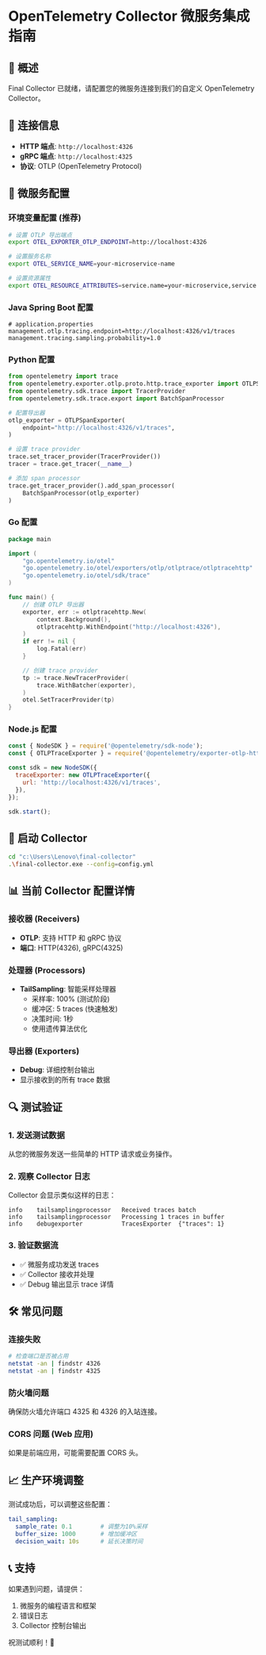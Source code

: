 # OpenTelemetry Collector 微服务集成指南

## 🎯 概述
Final Collector 已就绪，请配置您的微服务连接到我们的自定义 OpenTelemetry Collector。

## 📡 连接信息
- **HTTP 端点**: `http://localhost:4326`
- **gRPC 端点**: `http://localhost:4325`
- **协议**: OTLP (OpenTelemetry Protocol)

## 🔧 微服务配置

### 环境变量配置 (推荐)
```bash
# 设置 OTLP 导出端点
export OTEL_EXPORTER_OTLP_ENDPOINT=http://localhost:4326

# 设置服务名称
export OTEL_SERVICE_NAME=your-microservice-name

# 设置资源属性
export OTEL_RESOURCE_ATTRIBUTES=service.name=your-microservice,service.version=1.0.0
```

### Java Spring Boot 配置
```properties
# application.properties
management.otlp.tracing.endpoint=http://localhost:4326/v1/traces
management.tracing.sampling.probability=1.0
```

### Python 配置
```python
from opentelemetry import trace
from opentelemetry.exporter.otlp.proto.http.trace_exporter import OTLPSpanExporter
from opentelemetry.sdk.trace import TracerProvider
from opentelemetry.sdk.trace.export import BatchSpanProcessor

# 配置导出器
otlp_exporter = OTLPSpanExporter(
    endpoint="http://localhost:4326/v1/traces",
)

# 设置 trace provider
trace.set_tracer_provider(TracerProvider())
tracer = trace.get_tracer(__name__)

# 添加 span processor
trace.get_tracer_provider().add_span_processor(
    BatchSpanProcessor(otlp_exporter)
)
```

### Go 配置
```go
package main

import (
    "go.opentelemetry.io/otel"
    "go.opentelemetry.io/otel/exporters/otlp/otlptrace/otlptracehttp"
    "go.opentelemetry.io/otel/sdk/trace"
)

func main() {
    // 创建 OTLP 导出器
    exporter, err := otlptracehttp.New(
        context.Background(),
        otlptracehttp.WithEndpoint("http://localhost:4326"),
    )
    if err != nil {
        log.Fatal(err)
    }

    // 创建 trace provider
    tp := trace.NewTracerProvider(
        trace.WithBatcher(exporter),
    )
    otel.SetTracerProvider(tp)
}
```

### Node.js 配置
```javascript
const { NodeSDK } = require('@opentelemetry/sdk-node');
const { OTLPTraceExporter } = require('@opentelemetry/exporter-otlp-http');

const sdk = new NodeSDK({
  traceExporter: new OTLPTraceExporter({
    url: 'http://localhost:4326/v1/traces',
  }),
});

sdk.start();
```

## 🚀 启动 Collector
```bash
cd "c:\Users\Lenovo\final-collector"
.\final-collector.exe --config=config.yml
```

## 📊 当前 Collector 配置详情

### 接收器 (Receivers)
- **OTLP**: 支持 HTTP 和 gRPC 协议
- **端口**: HTTP(4326), gRPC(4325)

### 处理器 (Processors)
- **TailSampling**: 智能采样处理器
  - 采样率: 100% (测试阶段)
  - 缓冲区: 5 traces (快速触发)
  - 决策时间: 1秒
  - 使用遗传算法优化

### 导出器 (Exporters)
- **Debug**: 详细控制台输出
- 显示接收到的所有 trace 数据

## 🔍 测试验证

### 1. 发送测试数据
从您的微服务发送一些简单的 HTTP 请求或业务操作。

### 2. 观察 Collector 日志
Collector 会显示类似这样的日志：
```
info    tailsamplingprocessor   Received traces batch
info    tailsamplingprocessor   Processing 1 traces in buffer
info    debugexporter           TracesExporter  {"traces": 1}
```

### 3. 验证数据流
- ✅ 微服务成功发送 traces
- ✅ Collector 接收并处理
- ✅ Debug 输出显示 trace 详情

## 🛠️ 常见问题

### 连接失败
```bash
# 检查端口是否被占用
netstat -an | findstr 4326
netstat -an | findstr 4325
```

### 防火墙问题
确保防火墙允许端口 4325 和 4326 的入站连接。

### CORS 问题 (Web 应用)
如果是前端应用，可能需要配置 CORS 头。

## 📈 生产环境调整

测试成功后，可以调整这些配置：
```yaml
tail_sampling:
  sample_rate: 0.1        # 调整为10%采样
  buffer_size: 1000       # 增加缓冲区
  decision_wait: 10s      # 延长决策时间
```

## 📞 支持

如果遇到问题，请提供：
1. 微服务的编程语言和框架
2. 错误日志
3. Collector 控制台输出

祝测试顺利！🎯
